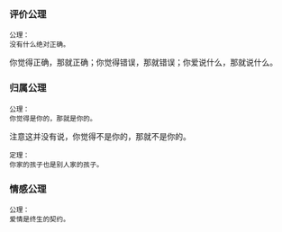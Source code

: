


### 评价公理

``` NOTICE
公理：
没有什么绝对正确。
```

你觉得正确，那就正确；你觉得错误，那就错误；你爱说什么，那就说什么。

### 归属公理

``` NOTICE
公理：
你觉得是你的，那就是你的。
```

注意这并没有说，你觉得不是你的，那就不是你的。

```
定理：
你家的孩子也是别人家的孩子。
```

### 情感公理

``` NOTICE
公理：
爱情是终生的契约。
```
